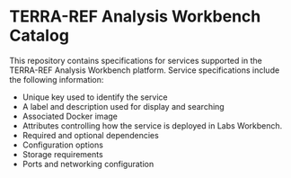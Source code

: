 # TERRA-REF Analysis Workbench Catalog

This repository contains specifications for services supported in the TERRA-REF Analysis Workbench platform. Service specifications include the following information:

* Unique key used to identify the service
* A label and description used for display and searching
* Associated Docker image
* Attributes controlling how the service is deployed in Labs Workbench.
* Required and optional dependencies
* Configuration options
* Storage requirements
* Ports and networking configuration

